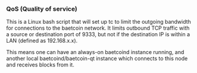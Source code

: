 ### QoS (Quality of service) ###

This is a Linux bash script that will set up tc to limit the outgoing bandwidth for connections to the baetcoin network. It limits outbound TCP traffic with a source or destination port of 9333, but not if the destination IP is within a LAN (defined as 192.168.x.x).

This means one can have an always-on baetcoind instance running, and another local baetcoind/baetcoin-qt instance which connects to this node and receives blocks from it.
